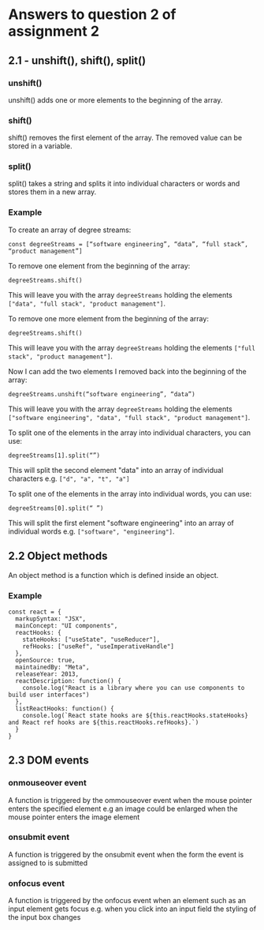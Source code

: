 # Answers to question 2 of assignment 2

## 2.1 - unshift(), shift(), split()

### unshift()

unshift() adds one or more elements to the beginning of the array.

### shift()

shift() removes the first element of the array. The removed value can be stored in a variable.

### split()

split() takes a string and splits it into individual characters or words and stores them in a new array.

### Example

To create an array of degree streams:

```
const degreeStreams = [“software engineering”, “data”, “full stack”, “product management”]
```

To remove one element from the beginning of the array:

```
degreeStreams.shift()
```

This will leave you with the array `degreeStreams` holding the elements `["data", "full stack", "product management"]`.

To remove one more element from the beginning of the array:

```
degreeStreams.shift()
```

This will leave you with the array `degreeStreams` holding the elements `["full stack", "product management"]`.

Now I can add the two elements I removed back into the beginning of the array:

```
degreeStreams.unshift(“software engineering”, “data”)
```

This will leave you with the array `degreeStreams` holding the elements `["software engineering", "data", "full stack", "product management"]`.

To split one of the elements in the array into individual characters, you can use:

```
degreeStreams[1].split(“”)
```

This will split the second element "data" into an array of individual characters e.g. `["d", "a", "t", "a"]`

To split one of the elements in the array into individual words, you can use:

```
degreeStreams[0].split(“ ”)
```

This will split the first element "software engineering" into an array of individual words e.g. `["software", "engineering"]`.

## 2.2 Object methods

An object method is a function which is defined inside an object.

### Example

```
const react = {
  markupSyntax: "JSX",
  mainConcept: "UI components",
  reactHooks: {
    stateHooks: ["useState", "useReducer"],
    refHooks: ["useRef", "useImperativeHandle"]
  },
  openSource: true,
  maintainedBy: "Meta",
  releaseYear: 2013,
  reactDescription: function() {
    console.log("React is a library where you can use components to build user interfaces")
  },
  listReactHooks: function() {
    console.log(`React state hooks are ${this.reactHooks.stateHooks} and React ref hooks are ${this.reactHooks.refHooks}.`)
  }
}
```

## 2.3 DOM events

### onmouseover event

A function is triggered by the ommouseover event when the mouse pointer enters the specified element e.g an image could be enlarged when the mouse pointer enters the image element

### onsubmit event

A function is triggered by the onsubmit event when the form the event is assigned to is submitted

### onfocus event

A function is triggered by the onfocus event when an element such as an input element gets focus e.g. when you click into an input field the styling of the input box changes
